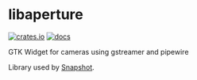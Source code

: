 # libaperture

[![crates.io](https://img.shields.io/crates/v/aperture)](https://crates.io/crates/aperture) [![docs](https://docs.rs/ashpd/badge.svg)](https://gnome.pages.gitlab.gnome.org/Incubator/snapshot/doc/aperture)

GTK Widget for cameras using gstreamer and pipewire

Library used by [Snapshot](https://gitlab.gnome.org/GNOME/Incubator/snapshot).
